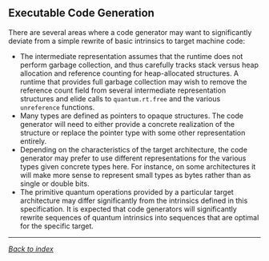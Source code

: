 ## Executable Code Generation

There are several areas where a code generator may want to significantly deviate
from a simple rewrite of basic intrinsics to target machine code:

- The intermediate representation assumes that the runtime does not perform
  garbage collection, and thus carefully tracks stack versus heap allocation
  and reference counting for heap-allocated structures. A runtime that provides
  full garbage collection may wish to remove the reference count field from several
  intermediate representation structures and elide calls to `quantum.rt.free`
  and the various `unreference` functions.
- Many types are defined as pointers to opaque structures. The code generator
  will need to either provide a concrete realization of the structure or replace
  the pointer type with some other representation entirely.
- Depending on the characteristics of the target architecture, the code generator
  may prefer to use different representations for the various types given concrete
  types here. For instance, on some architectures it will make more sense to represent
  small types as bytes rather than as single or double bits.
- The primitive quantum operations provided by a particular target architecture
  may differ significantly from the intrinsics defined in this specification.
  It is expected that code generators will significantly rewrite sequences of
  quantum intrinsics into sequences that are optimal for the specific target.

---
_[Back to index](README.md)_
